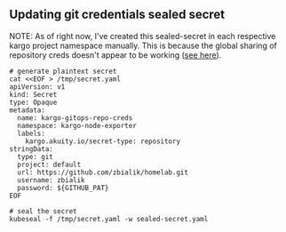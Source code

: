 ## Updating git credentials sealed secret

NOTE: As of right now, I've created this sealed-secret in each respective kargo project namespace manually. This is because the global sharing of repository creds doesn't appear to be working ([see here](https://github.com/akuity/kargo/pull/1041)).

```
# generate plaintext secret
cat <<EOF > /tmp/secret.yaml
apiVersion: v1
kind: Secret
type: Opaque
metadata:
  name: kargo-gitops-repo-creds
  namespace: kargo-node-exporter
  labels:
    kargo.akuity.io/secret-type: repository
stringData:
  type: git
  project: default
  url: https://github.com/zbialik/homelab.git
  username: zbialik
  password: ${GITHUB_PAT}
EOF

# seal the secret
kubeseal -f /tmp/secret.yaml -w sealed-secret.yaml
```
